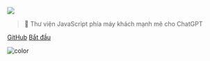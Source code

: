 <!-- _coverpage.md -->

<img class="logo" src="https://cdn.jsdelivr.net/gh/KudoAI/chatgpt.js@058fdea/assets/images/logos/chatgpt.js/with-reflection/darkmode/logo-1504x334.png">

> 🤖 Thư viện JavaScript phía máy khách mạnh mẽ cho ChatGPT

<a target="_blank" rel="noopener" href="https://github.com/KudoAI/chatgpt.js">GitHub</a>
<a href="#⚡-nhập-thư-viện">Bắt đầu</a>

<!-- background color -->

![color](transparent)
